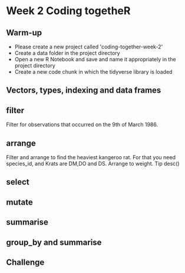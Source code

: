 # Week 2 Coding togetheR 

## Warm-up

+ Please create a new project called 'coding-together-week-2'
+ Create a data folder in the project directory
+ Open a new R Notebook and save and name it appropriately in the project directory
+ Create a new code chunk in which the tidyverse library is loaded

## Vectors, types, indexing and data frames

## filter

Filter for observations that occurred on the 9th of March 1986.

## arrange

Filter and arrange to find the heaviest kangeroo rat. For that you need species_id, and Krats are DM,DO and DS. Arrange to weight. Tip desc()

## select

## mutate

## summarise

## group_by and summarise

## Challenge

